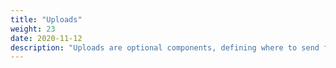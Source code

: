 ```yaml
---
title: "Uploads"
weight: 23
date: 2020-11-12
description: "Uploads are optional components, defining where to send files produced by the output component"
---
```

